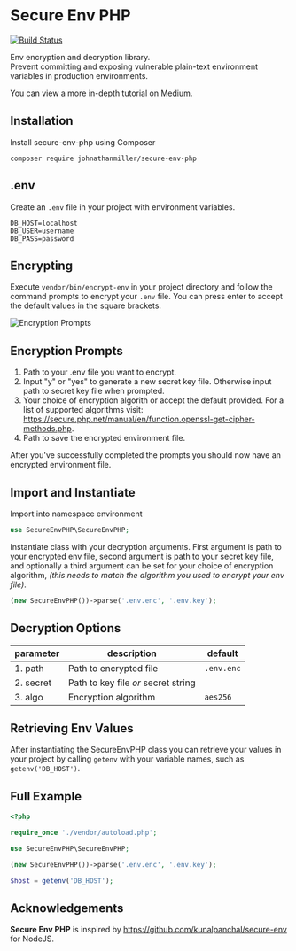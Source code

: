 # Secure Env PHP

[![Build Status](https://travis-ci.org/johnathanmiller/secure-env-php.svg?branch=master)](https://travis-ci.org/johnathanmiller/secure-env-php)

Env encryption and decryption library.  
Prevent committing and exposing vulnerable plain-text environment variables in production environments.

You can view a more in-depth tutorial on [Medium](https://medium.com/@johnathanmiller/securing-php-environment-variables-for-production-use-f867e584a1f9).

## Installation
Install secure-env-php using Composer
```
composer require johnathanmiller/secure-env-php
```

## .env
Create an `.env` file in your project with environment variables.
```dosini
DB_HOST=localhost
DB_USER=username
DB_PASS=password
```

## Encrypting
Execute `vendor/bin/encrypt-env` in your project directory and follow the command prompts to encrypt your `.env` file. You can press enter to accept the default values in the square brackets.

![Encryption Prompts](https://cdn-images-1.medium.com/max/1600/1*PCjFohyf8AMoL_lHOaip4A.png)
## Encryption Prompts
1. Path to your .env file you want to encrypt.
2. Input "y" or "yes" to generate a new secret key file. Otherwise input path to secret key file when prompted.
3. Your choice of encryption algorith or accept the default provided. For a list of supported algorithms visit: https://secure.php.net/manual/en/function.openssl-get-cipher-methods.php.
4. Path to save the encrypted environment file.

After you've successfully completed the prompts you should now have an encrypted environment file.

## Import and Instantiate
Import into namespace environment
```php
use SecureEnvPHP\SecureEnvPHP;
```
Instantiate class with your decryption arguments. First argument is path to your encrypted env file, second argument is path to your secret key file, and optionally a third argument can be set for your choice of encryption algorithm, *(this needs to match the algorithm you used to encrypt your env file)*.
```php
(new SecureEnvPHP())->parse('.env.enc', '.env.key');
```

## Decryption Options
| parameter | description | default |
| ------ | ---------- | ------- |
| 1. path | Path to encrypted file | `.env.enc`
| 2. secret | Path to key file *or* secret string |
| 3. algo | Encryption algorithm | `aes256`

## Retrieving Env Values
After instantiating the SecureEnvPHP class you can retrieve your values in your project by calling `getenv` with your variable names, such as `getenv('DB_HOST')`.

## Full Example
```php
<?php

require_once './vendor/autoload.php';

use SecureEnvPHP\SecureEnvPHP;

(new SecureEnvPHP())->parse('.env.enc', '.env.key');

$host = getenv('DB_HOST');
```

## Acknowledgements
**Secure Env PHP** is inspired by https://github.com/kunalpanchal/secure-env for NodeJS.
